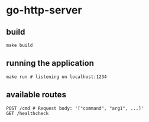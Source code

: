 # go-http-server

## build
```
make build
```

## running the application
```
make run # listening on localhost:1234
```

## available routes
```
POST /cmd # Request body: '["command", "arg1", ...]'
GET /healthcheck
```